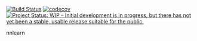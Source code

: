 [![Build Status](https://travis-ci.com/mmattocks/BGHMM.jl.svg?branch=master)](https://travis-ci.com/mmattocks/nnlearn.jl)
[![codecov](https://codecov.io/gh/mmattocks/BGHMM.jl/branch/master/graph/badge.svg)](https://codecov.io/gh/mmattocks/nnlearn.jl)
[![Project Status: WIP – Initial development is in progress, but there has not yet been a stable, usable release suitable for the public.](https://www.repostatus.org/badges/latest/wip.svg)](https://www.repostatus.org/#wip)

nnlearn
